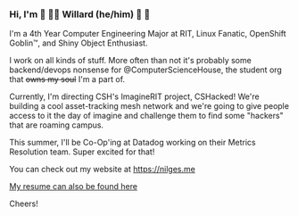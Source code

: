 ### Hi, I'm  🦎 🏳️‍🌈 Willard (he/him) 🐧 👾

I'm a 4th Year Computer Engineering Major at RIT, Linux Fanatic, OpenShift Goblin™, and Shiny Object Enthusiast.

I work on all kinds of stuff. More often than not it's probably some backend/devops nonsense for @ComputerScienceHouse, the student org that ~~owns my soul~~ I'm a part of.

Currently, I'm directing CSH's ImagineRIT project, CSHacked! We're building a cool asset-tracking mesh network and we're going to give people access to it the day of imagine and challenge them to find some "hackers" that are roaming campus.

This summer, I'll be Co-Op'ing at Datadog working on their Metrics Resolution team. Super excited for that!

You can check out my website at https://nilges.me

[My resume can also be found here](https://resume.nilges.me)

Cheers!

<!--
**WillNilges/willnilges** is a ✨ _special_ ✨ repository because its `README.md` (this file) appears on your GitHub profile.

Here are some ideas to get you started:

- 🔭 I’m currently working on ...
- 🌱 I’m currently learning ...
- 👯 I’m looking to collaborate on ...
- 🤔 I’m looking for help with ...
- 💬 Ask me about ...
- 📫 How to reach me: ...
- 😄 Pronouns: ...
- ⚡ Fun fact: ...
-->
